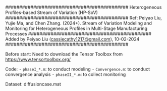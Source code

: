 ############################################
Heterogeneous Profiles-based Stream of Variation (HP-SoV)
############################################
Ref: Peiyao Liu, Yujie Ma, and Chen Zhang. (2024+). Stream of Variation Modeling and Monitoring for Heterogeneous Profiles in Multi-Stage Manufacturing Processes
############################################
Added by Peiyao Liu (cassiecathy1217@gmail.com), 10-02-2024
############################################

Before start:
Need to download the Tensor Toolbox from https://www.tensortoolbox.org/

Code:
	⁃	`phaseI_*.m`: to conduct modeling
⁃	`Convergence.m`: to conduct convergence analysis
	⁃	`phaseII_*.m`: to collect monitoring

Dataset: diffusioncase.mat
